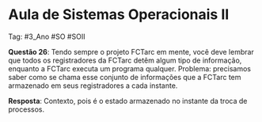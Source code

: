 # Aula de Sistemas Operacionais II

Tag: #3_Ano #SO #SOII 

**Questão 26**: Tendo sempre o projeto FCTarc em mente, você deve lembrar que todos os registradores da FCTarc detêm algum tipo de informação, enquanto a FCTarc executa um programa qualquer. Problema: precisamos saber como se chama esse conjunto de informações que a FCTarc tem armazenado em seus registradores a cada instante.

**Resposta**: Contexto, pois é o estado armazenado no instante da troca de processos.